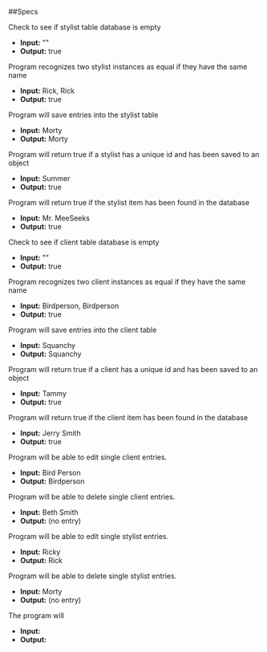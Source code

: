 ##Specs

Check to see if stylist table database is empty
* **Input:** ""
* **Output:** true

Program recognizes two stylist instances as equal if they have the same name
* **Input:** Rick, Rick
* **Output:** true

Program will save entries into the stylist table
* **Input:** Morty
* **Output:** Morty

Program will return true if a stylist has a unique id and has been saved to an object
* **Input:** Summer
* **Output:** true

Program will return true if the stylist item has been found in the database
* **Input:** Mr. MeeSeeks
* **Output:** true

Check to see if client table database is empty
* **Input:** ""
* **Output:** true

Program recognizes two client instances as equal if they have the same name
* **Input:** Birdperson, Birdperson
* **Output:** true

Program will save entries into the client table
* **Input:** Squanchy
* **Output:** Squanchy

Program will return true if a client has a unique id and has been saved to an object
* **Input:** Tammy
* **Output:** true

Program will return true if the client item has been found in the database
* **Input:** Jerry Smith
* **Output:** true

Program will be able to edit single client entries.
* **Input:** Bird Person
* **Output:** Birdperson

Program will be able to delete single client entries.
* **Input:** Beth Smith
* **Output:** (no entry)

Program will be able to edit single stylist entries.
* **Input:** Ricky
* **Output:** Rick

Program will be able to delete single stylist entries.
* **Input:** Morty
* **Output:** (no entry)


The program will
* **Input:**
* **Output:**
